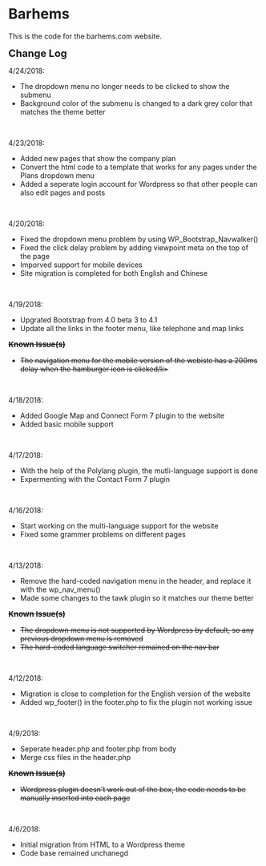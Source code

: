# Barhems

This is the code for the barhems.com website.


<strong style="font-size:20px">Change Log</strong><br />

4/24/2018:
<ul><li>The dropdown menu no longer needs to be clicked to show the submenu</li>
<li>Background color of the submenu is changed to a dark grey color that matches the theme better</li>
</ul>
<br />

4/23/2018:
<ul><li>Added new pages that show the company plan</li>
<li>Convert the html code to a template that works for any pages under the Plans dropdown menu</li>
<li>Added a seperate login account for Wordpress so that other people can also edit pages and posts</li>
</ul>
<br />

4/20/2018:
<ul><li>Fixed the dropdown menu problem by using WP_Bootstrap_Navwalker()</li>
<li>Fixed the click delay problem by adding viewpoint meta on the top of the page</li>
<li>Imporved support for mobile devices</li>
<li>Site migration is completed for both English and Chinese</li>
</ul>
<br />

4/19/2018:
<ul><li>Upgrated Bootstrap from 4.0 beta 3 to 4.1</li>
<li>Update all the links in the footer menu, like telephone and map links</div>
</ul>
<strike> 
<strong style="font-size:15px">Known Issue(s)</strong><br />
<ul>
<li>The navigation menu for the mobile version of the webiste has a 200ms delay when the hamburger icon is clicked/li>
</ul>
</strike>
<br />

4/18/2018:
<ul><li>Added Google Map and Connect Form 7 plugin to the website</li>
<li>Added basic mobile support</li>
</ul>
<br />

4/17/2018:
<ul><li>With the help of the Polylang plugin, the mutli-language support is done</li>
<li>Expermenting with the Contact Form 7 plugin</li>
</ul>
<br />

4/16/2018:
<ul><li>Start working on the multi-language support for the website</li>
<li>Fixed some grammer problems on different pages</li>
</ul>
<br />

4/13/2018:
<ul><li>Remove the hard-coded navigation menu in the header, and replace it with the wp_nav_menu()</li>
<li>Made some changes to the tawk plugin so it matches our theme better</li>
</ul>
<strike> 
<strong style="font-size:15px">Known Issue(s)</strong><br />
<ul>
<li>The dropdown menu is not supported by Wordpress by default, so any previous dropdown menu is removed</li>
<li>The hard-coded language switcher remained on the nav bar</li>
</ul>
</strike>
<br />


4/12/2018:
<ul><li>Migration is close to completion for the English version of the website</li>
<li>Added wp_footer() in the footer.php to fix the plugin not working issue</li>
</ul>
<br />

4/9/2018:
<ul><li>Seperate header.php and footer.php from body</li>
<li>Merge css files in the header.php</li>
</ul>
<strike> 
<strong style="font-size:15px">Known Issue(s)</strong><br />
<ul>
<li>Wordpress plugin doesn't work out of the box, the code needs to be manually inserted into each page</li>
</ul>
</strike>
<br />

4/6/2018: 
<ul><li>Initial migration from HTML to a Wordpress theme</li>
<li>Code base remained unchanegd</li>
</ul>
